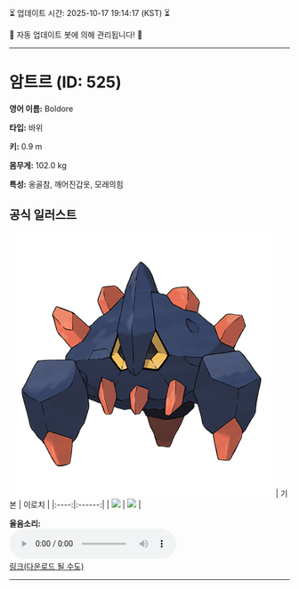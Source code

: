 
⏳ 업데이트 시간: 2025-10-17 19:14:17 (KST) ⏳

🤖 자동 업데이트 봇에 의해 관리됩니다! 🤖

---

# 암트르 (ID: 525)
**영어 이름:** Boldore

**타입:** 바위

**키:** 0.9 m

**몸무게:** 102.0 kg

**특성:** 옹골참, 깨어진갑옷, 모래의힘

## 공식 일러스트
![](https://raw.githubusercontent.com/PokeAPI/sprites/master/sprites/pokemon/other/official-artwork/525.png)
| 기본 | 이로치 |
|:----:|:------:|
| <img src="http://play.pokemonshowdown.com/sprites/ani/boldore.gif" width="200"> | <img src="http://play.pokemonshowdown.com/sprites/ani-shiny/boldore.gif" width="200"> |

**울음소리:**<br><audio controls src="https://raw.githubusercontent.com/PokeAPI/cries/main/cries/pokemon/latest/525.ogg"></audio><br> [링크(다운로드 될 수도)](https://raw.githubusercontent.com/PokeAPI/cries/main/cries/pokemon/latest/525.ogg)


---
